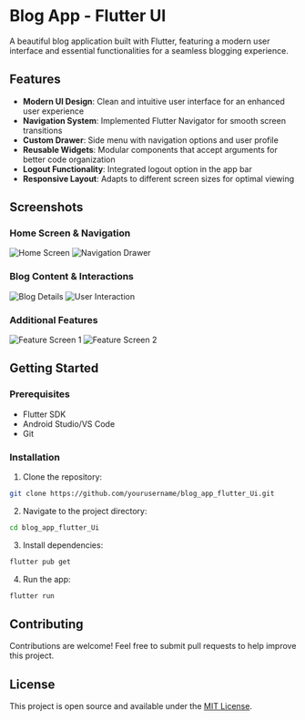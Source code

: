 # Blog App - Flutter UI

A beautiful blog application built with Flutter, featuring a modern user interface and essential functionalities for a seamless blogging experience.

## Features

- **Modern UI Design**: Clean and intuitive user interface for an enhanced user experience
- **Navigation System**: Implemented Flutter Navigator for smooth screen transitions
- **Custom Drawer**: Side menu with navigation options and user profile
- **Reusable Widgets**: Modular components that accept arguments for better code organization
- **Logout Functionality**: Integrated logout option in the app bar
- **Responsive Layout**: Adapts to different screen sizes for optimal viewing

## Screenshots

### Home Screen & Navigation
![Home Screen](https://user-images.githubusercontent.com/90054585/212567863-7a0e423f-39e1-4ab2-9da3-48125e1794a3.png)
![Navigation Drawer](https://user-images.githubusercontent.com/90054585/212567865-d66e186c-b439-4d20-a283-933c4fc8291d.png)

### Blog Content & Interactions
![Blog Details](https://user-images.githubusercontent.com/90054585/212567866-5c1afee0-f12a-4aaf-af47-a458cdbb8629.png)
![User Interaction](https://user-images.githubusercontent.com/90054585/212567867-03424126-e7a7-4d8b-a2d0-0dd89f27e123.png)

### Additional Features
![Feature Screen 1](https://user-images.githubusercontent.com/90054585/212567869-c4a0eb1d-2e62-453d-b72f-3b3cdebef26e.png)
![Feature Screen 2](https://user-images.githubusercontent.com/90054585/212567870-dcf6f024-d9cf-47dd-a8b6-cb39780d78fa.png)

## Getting Started

### Prerequisites
- Flutter SDK
- Android Studio/VS Code
- Git

### Installation

1. Clone the repository:
```bash
git clone https://github.com/yourusername/blog_app_flutter_Ui.git
```

2. Navigate to the project directory:
```bash
cd blog_app_flutter_Ui
```

3. Install dependencies:
```bash
flutter pub get
```

4. Run the app:
```bash
flutter run
```

## Contributing

Contributions are welcome! Feel free to submit pull requests to help improve this project.

## License

This project is open source and available under the [MIT License](LICENSE).
